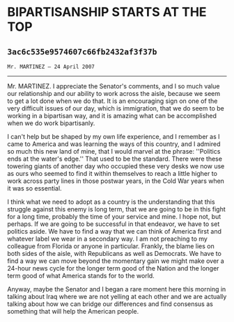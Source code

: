# BIPARTISANSHIP STARTS AT THE TOP
## `3ac6c535e9574607c66fb2432af3f37b`
`Mr. MARTINEZ — 24 April 2007`

---


Mr. MARTINEZ. I appreciate the Senator's comments, and I so much 
value our relationship and our ability to work across the aisle, 
because we seem to get a lot done when we do that. It is an encouraging 
sign on one of the very difficult issues of our day, which is 
immigration, that we do seem to be working in a bipartisan way, and it 
is amazing what can be accomplished when we do work bipartisanly.

I can't help but be shaped by my own life experience, and I remember 
as I came to America and was learning the ways of this country, and I 
admired so much this new land of mine, that I would marvel at the 
phrase: ''Politics ends at the water's edge.'' That used to be the 
standard. There were these towering giants of another day who occupied 
these very desks we now use as ours who seemed to find it within 
themselves to reach a little higher to work across party lines in those 
postwar years, in the Cold War years when it was so essential.

I think what we need to adopt as a country is the understanding that 
this struggle against this enemy is long term, that we are going to be 
in this fight for a long time, probably the time of your service and 
mine. I hope not, but perhaps. If we are going to be successful in that 
endeavor, we have to set politics aside. We have to find a way that we 
can think of America first and whatever label we wear in a secondary 
way. I am not preaching to my colleague from Florida or anyone in 
particular. Frankly, the blame lies on both sides of the aisle, with 
Republicans as well as Democrats. We have to find a way we can move 
beyond the momentary gain we might make over a 24-hour news cycle for 
the longer term good of the Nation and the longer term good of what 
America stands for to the world.

Anyway, maybe the Senator and I began a rare moment here this morning 
in talking about Iraq where we are not yelling at each other and we are 
actually talking about how we can bridge our differences and find 
consensus as something that will help the American people.